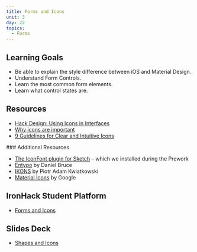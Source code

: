 ```yaml
---
title: Forms and Icons
unit: 3
day: 22
topics:
  - Forms
---
```

## Learning Goals
- Be able to explain the style difference between iOS and Material Design.
- Understand Form Controls.
- Learn the most common form elements.
- Learn what control states are.

## Resources
- [Hack Design: Using Icons in Interfaces](https://hackdesign.org/lessons/24)
- [Why icons are important](https://medium.com/@Claromentis/why-icons-are-important-29dd86ac45d0)
- [9 Guidelines for Clear and Intuitive Icons](http://uxmovement.com/buttons/9-guidelines-for-clear-and-intuitive-icons/)

### Additional Resources
- [The IconFont plugin for Sketch](https://github.com/keremciu/sketch-iconfont) – which we installed during the Prework
- [Entypo](http://www.entypo.com/) by Daniel Bruce
- [IKONS](http://ikons.piotrkwiatkowski.co.uk/) by Piotr Adam Kwiatkowski
- [Material Icons](https://material.io/tools/icons/?style=baseline) by Google

## IronHack Student Platform
- [Forms and Icons](http://learn.ironhack.com/#/learning_unit/7089)

## Slides Deck
- [Shapes and Icons](https://drive.google.com/open?id=1EJ4kE5ZL7ues4yb82D6evlO43AzSZ-60lGZOje-QAzw)
